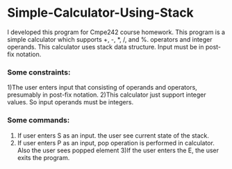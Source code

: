 # Simple-Calculator-Using-Stack
I developed this program for Cmpe242 course homework. This program is a simple  calculator which supports  +, -, *, /, and %. operators and integer operands. This calculator uses stack data structure. Input must be in post-fix notation. </br>
### Some constraints:
1)The user enters input that consisting of operands and operators, presumably in post-fix notation.
2)This calculator just support integer values. So input operands must be integers.
### Some commands:

1) If user enters S as an input. the user see current state of the stack.
2) If user enters P as an input, pop operation is performed in calculator. Also the user sees popped element
3)If the user enters the E, the user exits the program.

